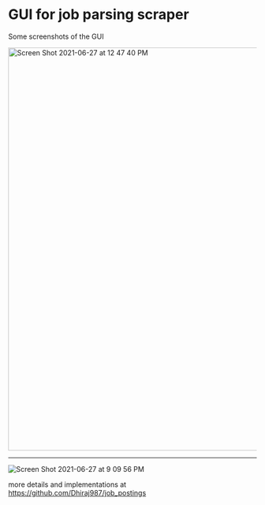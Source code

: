 # GUI for job parsing scraper

Some screenshots of the GUI


<img width="816" alt="Screen Shot 2021-06-27 at 12 47 40 PM" src="https://user-images.githubusercontent.com/54525683/136719343-2a1f1185-954d-4512-9576-d7f373f5a782.png">

----------------------------------------

![Screen Shot 2021-06-27 at 9 09 56 PM](https://user-images.githubusercontent.com/54525683/136719308-3e8e505c-d0ff-4541-9059-cbdf4af64163.png)

more details and implementations at https://github.com/Dhiraj987/job_postings
